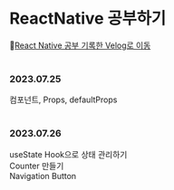 # ReactNative 공부하기
📍[React Native 공부 기록한 Velog로 이동](https://developerdaeun.tistory.com/category/React%20Native)
<br />
<br />
<h3>2023.07.25</h3>
컴포넌트, Props, defaultProps
<br />
<br />
<h3>2023.07.26</h3>
useState Hook으로 상태 관리하기
<br />
Counter 만들기
<br />
Navigation Button
